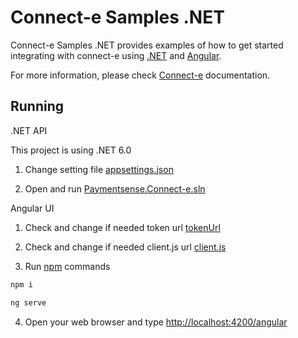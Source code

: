# Connect-e Samples .NET

Connect-e Samples .NET provides examples of how to get started integrating with connect-e using [.NET](https://dotnet.microsoft.com/) and [Angular](https://angular.io/).

For more information, please check [Connect-e](https://docs.connect.paymentsense.cloud/ConnectE/GettingStarted) documentation.

## Running

.NET API

This project is using .NET 6.0

1. Change setting file [appsettings.json](./Paymentsense.Connect-e.Api/appsettings.json)

2. Open and run [Paymentsense.Connect-e.sln](./Paymentsense.Connect-e.sln)

Angular UI

1. Check and change if needed token url [tokenUrl](./angular/src/environments/environment.ts)

2. Check and change if needed client.js url [client.js](./angular/src/index.html)

3. Run [npm](https://nodejs.org/) commands

```bash
npm i
```

```bash
ng serve
```
4. Open your web browser and type [http://localhost:4200/angular](http://localhost:4200/angular)